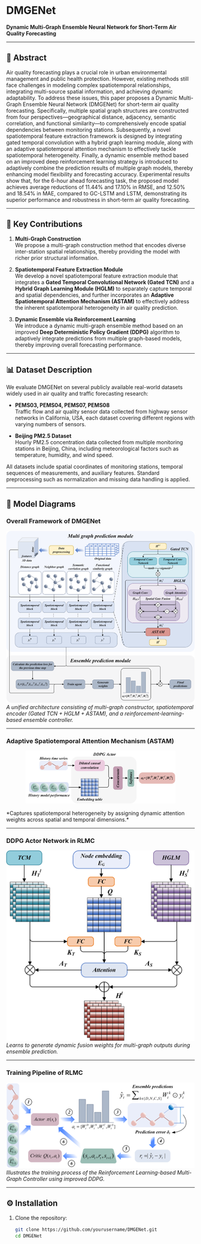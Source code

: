 # DMGENet

**Dynamic Multi-Graph Ensemble Neural Network for Short-Term Air Quality Forecasting**

---

## 📝 Abstract

Air quality forecasting plays a crucial role in urban environmental management and public health protection. However, existing methods still face challenges in modeling complex spatiotemporal relationships, integrating multi-source spatial information, and achieving dynamic adaptability. To address these issues, this paper proposes a Dynamic Multi-Graph Ensemble Neural Network (DMGENet) for short-term air quality forecasting. Specifically, multiple spatial graph structures are constructed from four perspectives—geographical distance, adjacency, semantic correlation, and functional similarity—to comprehensively encode spatial dependencies between monitoring stations. Subsequently, a novel spatiotemporal feature extraction framework is designed by integrating gated temporal convolution with a hybrid graph learning module, along with an adaptive spatiotemporal attention mechanism to effectively tackle spatiotemporal heterogeneity. Finally, a dynamic ensemble method based on an improved deep reinforcement learning strategy is introduced to adaptively combine the prediction results of multiple graph models, thereby enhancing model flexibility and forecasting accuracy. Experimental results show that, for the 6-hour ahead forecasting task, the proposed model achieves average reductions of 11.44% and 17.10% in RMSE, and 12.50% and 18.54% in MAE, compared to GC-LSTM and LSTM, demonstrating its superior performance and robustness in short-term air quality forecasting.

---

## 🚀 Key Contributions

1. **Multi-Graph Construction**  
   We propose a multi-graph construction method that encodes diverse inter-station spatial relationships, thereby providing the model with richer prior structural information.

2. **Spatiotemporal Feature Extraction Module**  
   We develop a novel spatiotemporal feature extraction module that integrates a **Gated Temporal Convolutional Network (Gated TCN)** and a **Hybrid Graph Learning Module (HGLM)** to separately capture temporal and spatial dependencies, and further incorporates an **Adaptive Spatiotemporal Attention Mechanism (ASTAM)** to effectively address the inherent spatiotemporal heterogeneity in air quality prediction.

3. **Dynamic Ensemble via Reinforcement Learning**  
   We introduce a dynamic multi-graph ensemble method based on an improved **Deep Deterministic Policy Gradient (DDPG)** algorithm to adaptively integrate predictions from multiple graph-based models, thereby improving overall forecasting performance.

---

## 📊 Dataset Description

We evaluate DMGENet on several publicly available real-world datasets widely used in air quality and traffic forecasting research:

- **PEMS03, PEMS04, PEMS07, PEMS08**  
  Traffic flow and air quality sensor data collected from highway sensor networks in California, USA, each dataset covering different regions with varying numbers of sensors.

- **Beijing PM2.5 Dataset**  
  Hourly PM2.5 concentration data collected from multiple monitoring stations in Beijing, China, including meteorological factors such as temperature, humidity, and wind speed.

All datasets include spatial coordinates of monitoring stations, temporal sequences of measurements, and auxiliary features. Standard preprocessing such as normalization and missing data handling is applied.

---

## 🧩 Model Diagrams

### Overall Framework of DMGENet

![Model Architecture](Figures/Fig.1.png)  
*A unified architecture consisting of multi-graph constructor, spatiotemporal encoder (Gated TCN + HGLM + ASTAM), and a reinforcement-learning-based ensemble controller.*

---

### Adaptive Spatiotemporal Attention Mechanism (ASTAM)

<p align="center">
  <img src="Figures/Fig.2.png" alt="ASTAM" width="400"/>
</p>  
*Captures spatiotemporal heterogeneity by assigning dynamic attention weights across spatial and temporal dimensions.*

---

### DDPG Actor Network in RLMC

![DDPG Actor](Figures/Fig.3.png)  
*Learns to generate dynamic fusion weights for multi-graph outputs during ensemble prediction.*

---

### Training Pipeline of RLMC

![RLMC Training](Figures/Fig.4.png)  
*Illustrates the training process of the Reinforcement Learning-based Multi-Graph Controller using improved DDPG.*

---

## ⚙️ Installation

1. Clone the repository:  
   ```bash
   git clone https://github.com/yourusername/DMGENet.git
   cd DMGENet
